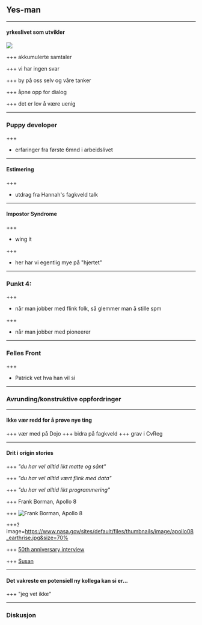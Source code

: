 ## Yes-man 
---

#### yrkeslivet som utvikler
 
![](https://i.pinimg.com/originals/2b/73/d7/2b73d781d6445855d25fef5aef61c11f.jpg&size=60%)

+++
akkumulerte samtaler

+++ 
vi har ingen svar

+++
by på oss selv og våre tanker

+++
åpne opp for dialog

+++ 
det er lov å være uenig




---
### Puppy developer
+++
* erfaringer fra første 6mnd i arbeidslivet

---
#### Estimering
+++
* utdrag fra Hannah's fagkveld talk

---
#### Impostor Syndrome
+++
* wing it

+++
* her har vi egentlig mye på "hjertet" 

---
### Punkt 4: 
+++
* når man jobber med flink folk, så glemmer man å stille spm

+++
* når man jobber med pioneerer
--- 
### Felles Front
+++
* Patrick vet hva han vil si

---
### Avrunding/konstruktive oppfordringer
---

#### Ikke vær redd for å prøve nye ting
+++
vær med på Dojo
+++ 
bidra på fagkveld
+++
grav i CvReg

---
#### Drit i origin stories

+++
_"du har vel alltid likt matte og sånt"_

+++
_"du har vel alltid vært flink med data"_

+++
_"du har vel alltid likt programmering"_

+++
Frank Borman, Apollo 8

+++
![Frank Borman, Apollo 8](http://krtv.images.worldnow.com/images/14942254_G.jpg)

+++?image=https://www.nasa.gov/sites/default/files/thumbnails/image/apollo08_earthrise.jpg&size=70% 

+++
[50th anniversary interview](https://shortcut.thisamericanlife.org/#/share/655?_k=h2vdvf)

+++
[Susan](https://shortcut.thisamericanlife.org/#/share/655?_k=77oaex)



---
#### Det vakreste en potensiell ny kollega kan si er... 
+++
"jeg vet ikke" 


---
### Diskusjon

